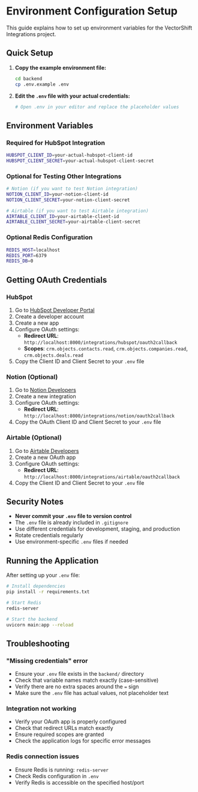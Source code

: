 # Environment Configuration Setup

This guide explains how to set up environment variables for the VectorShift Integrations project.

## Quick Setup

1. **Copy the example environment file:**
   ```bash
   cd backend
   cp .env.example .env
   ```

2. **Edit the `.env` file with your actual credentials:**
   ```bash
   # Open .env in your editor and replace the placeholder values
   ```

## Environment Variables

### Required for HubSpot Integration

```bash
HUBSPOT_CLIENT_ID=your-actual-hubspot-client-id
HUBSPOT_CLIENT_SECRET=your-actual-hubspot-client-secret
```

### Optional for Testing Other Integrations

```bash
# Notion (if you want to test Notion integration)
NOTION_CLIENT_ID=your-notion-client-id
NOTION_CLIENT_SECRET=your-notion-client-secret

# Airtable (if you want to test Airtable integration)
AIRTABLE_CLIENT_ID=your-airtable-client-id
AIRTABLE_CLIENT_SECRET=your-airtable-client-secret
```

### Optional Redis Configuration

```bash
REDIS_HOST=localhost
REDIS_PORT=6379
REDIS_DB=0
```

## Getting OAuth Credentials

### HubSpot
1. Go to [HubSpot Developer Portal](https://developers.hubspot.com/)
2. Create a developer account
3. Create a new app
4. Configure OAuth settings:
   - **Redirect URL**: `http://localhost:8000/integrations/hubspot/oauth2callback`
   - **Scopes**: `crm.objects.contacts.read`, `crm.objects.companies.read`, `crm.objects.deals.read`
5. Copy the Client ID and Client Secret to your `.env` file

### Notion (Optional)
1. Go to [Notion Developers](https://developers.notion.com/)
2. Create a new integration
3. Configure OAuth settings:
   - **Redirect URL**: `http://localhost:8000/integrations/notion/oauth2callback`
4. Copy the OAuth Client ID and Client Secret to your `.env` file

### Airtable (Optional)
1. Go to [Airtable Developers](https://airtable.com/developers/web/api/oauth-reference)
2. Create a new OAuth app
3. Configure OAuth settings:
   - **Redirect URL**: `http://localhost:8000/integrations/airtable/oauth2callback`
4. Copy the Client ID and Client Secret to your `.env` file

## Security Notes

- **Never commit your `.env` file to version control**
- The `.env` file is already included in `.gitignore`
- Use different credentials for development, staging, and production
- Rotate credentials regularly
- Use environment-specific `.env` files if needed

## Running the Application

After setting up your `.env` file:

```bash
# Install dependencies
pip install -r requirements.txt

# Start Redis
redis-server

# Start the backend
uvicorn main:app --reload
```

## Troubleshooting

### "Missing credentials" error
- Ensure your `.env` file exists in the `backend/` directory
- Check that variable names match exactly (case-sensitive)
- Verify there are no extra spaces around the `=` sign
- Make sure the `.env` file has actual values, not placeholder text

### Integration not working
- Verify your OAuth app is properly configured
- Check that redirect URLs match exactly
- Ensure required scopes are granted
- Check the application logs for specific error messages

### Redis connection issues
- Ensure Redis is running: `redis-server`
- Check Redis configuration in `.env`
- Verify Redis is accessible on the specified host/port
